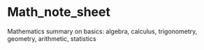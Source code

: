 # Math_note_sheet
Mathematics summary on basics: algebra, calculus, trigonometry, geometry, arithmetic, statistics

